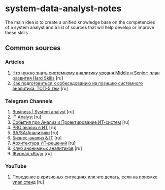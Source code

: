 # system-data-analyst-notes
The main idea is to create a unified knowledge base on the competencies of a system analyst and a list of sources that will help develop or improve these skills

## Common sources
### Articles
1. [Что нужно знать системному аналитику уровня Middle и Senior: план развития Hard Skills](https://habr.com/ru/post/692580/) [ru]
2. [Как подготовиться к собеседованию на позицию системного аналитика. ТОП-5 тем](https://habr.com/ru/company/rtlabs/blog/569922/) [ru]

### Telegram Channels
1. [Business | System analyst](https://t.me/ba_and_sa) [ru]
2. [IT Analyst](https://t.me/analysis_it) [ru]
3. [События про Анализ и Проектирование ИТ-систем](https://t.me/itsysdes_events) [ru]
4. [PRO анализ в ИТ](https://t.me/spherical_analyst) [ru]
5. [BA/SA/Аналитики](https://t.me/spbcoachanel) [ru]
6. [Бизнес-анализ & IT](https://t.me/bamrus) [ru]
7. [Архитектура ИТ-решений](https://t.me/it_arch) [ru]
8. [Клуб анонимных аналитиков](https://t.me/analyst_club) [ru]
9. [Журнал «Код»](https://t.me/thecodemedia) [ru]

### YouTube
1. [Поведение в кризисных ситуациях или что делать, если на приемке упал стенд](https://www.youtube.com/watch?v=Zx-H3UEZSb8) [ru]
